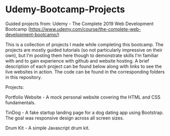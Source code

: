 # Udemy-Bootcamp-Projects
Guided projects from: Udemy - The Complete 2019 Web Development Bootcamp (https://www.udemy.com/course/the-complete-web-development-bootcamp/)

This is a collection of projects I made while completing this bootcamp.  The projects are mostly guided tutorials (so not particularly impressive on their own), but I'm posting them here though to demonstrate skills I'm familiar with and to gain experience with github and website hosting.  A brief description of each project can be found below along with links to see the live websites in action.  The code can be found in the corresponding folders in this repository.  

Projects:

Portfolio Website - A mock personal website covering the HTML and CSS fundamentals.

TinDog - A fake startup landing page for a dog dating app using Bootstrap.  The goal was responsive design across all screen sizes.

Drum Kit - A simple Javascript drum kit.
